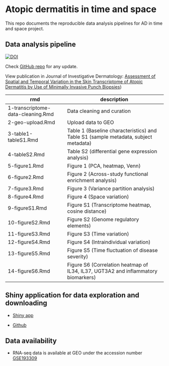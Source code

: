 # Atopic dermatitis in time and space

This repo documents the reproducible data analysis pipelines for AD in time and space project.

## Data analysis pipeline

[![DOI](https://www.zenodo.org/badge/378928145.svg)](https://www.zenodo.org/badge/latestdoi/378928145)

Check [GitHub repo](https://github.com/tuhulab/Shiny_AD_time_space) for any update.

View publication in Journal of Investigative Dermatology: [Assessment of Spatial and Temporal Variation in the Skin Transcriptome of Atopic Dermatitis by Use of Minimally Invasive Punch Biopsies](https://www.jidonline.org/article/S0022-202X(22)02657-4/fulltext))

| rmd                               | description                                                                         |
|-----------------------------------|-------------------------------------------------------------------------------------|
| 1-transcriptome-data-cleaning.Rmd | Data cleaning and curation                                                          |
| 2-geo-upload.Rmd                  | Upload data to GEO                                                                  |
| 3-table1-tableS1.Rmd              | Table 1 (Baseline characteristics) and Table S1 (sample metadata, subject metadata) |
| 4-tableS2.Rmd                     | Table S2 (differential gene expression analysis)                                    |
| 5-figure1.Rmd                     | Figure 1 (PCA, heatmap, Venn)                                                       |
| 6-figure2.Rmd                     | Figure 2 (Across-study functional enrichment analysis)                              |
| 7-figure3.Rmd                     | Figure 3 (Variance partition analysis)                                              |
| 8-figure4.Rmd                     | Figure 4 (Space variation)                                                          |
| 9-figureS1.Rmd                    | Figure S1 (Transcriptome heatmap, cosine distance)                                  |
| 10-figureS2.Rmd                   | Figure S2 (Genome regulatory elements)                                              |
| 11-figureS3.Rmd                   | Figure S3 (Time variation)                                                          |
| 12-figureS4.Rmd                   | Figure S4 (Intraindividual variation)                                               |
| 13-figureS5.Rmd                   | Figure S5 (Time fluctuation of disease severity)                                    |
| 14-figureS6.Rmd                   | Figure S6 (Correlation heatmap of IL34, IL37, UGT3A2 and inflammatory biomarkers)   |

## Shiny application for data exploration and downloading

-   [Shiny app](https://bit.ly/34OlBal)

-   [Github](https://github.com/tuhulab/Shiny_AD_time_space)

## Data availability

-   RNA-seq data is available at GEO under the accession number [GSE193309](https://www.ncbi.nlm.nih.gov/geo/query/acc.cgi?acc=GSE193309)
